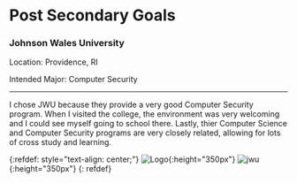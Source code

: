 # Post Secondary Goals

### Johnson Wales University

Location: Providence, RI

Intended Major: Computer Security
* * *
I chose JWU because they provide a very good Computer Security program. When I visited the college, the environment was very welcoming and I could see myself going to school there. Lastly, thier Computer Science and Computer Security programs are very closely related, allowing for lots of cross study and learning.

{:refdef: style="text-align: center;"}
![Logo](https://thumbor.forbes.com/thumbor/fit-in/200x200/filters%3Aformat%28jpg%29/https%3A%2F%2Fspecials-images.forbesimg.com%2Fimageserve%2F559d7702e4b05c2c3431c0e6%2F0x0.jpg%3Ffit%3Dscale%26background%3D000000){:height="350px"}
![jwu](https://www.jwu.edu/imgs/campus/bowen-center-daylight-2016-1024x600.jpg){:height="350px"}
{: refdef}
